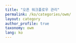 ```yaml
---
title: "오픈 워크플로우 관리"
permalink: /ko/categories/owm/
layout: category
author_profile: true
taxonomy: owm
lang: ko
---
```

